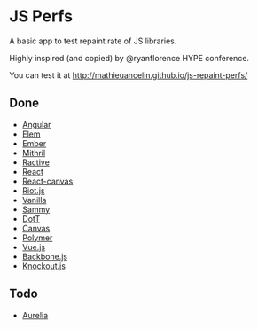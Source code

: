 # JS Perfs

A basic app to test repaint rate of JS libraries.

Highly inspired (and copied) by @ryanflorence HYPE conference.

You can test it at http://mathieuancelin.github.io/js-repaint-perfs/

## Done

* [Angular](https://angularjs.org/)
* [Elem](https://github.com/mathieuancelin/Elem)
* [Ember](http://emberjs.com/)
* [Mithril](http://lhorie.github.io/mithril/)
* [Ractive](http://www.ractivejs.org/)
* [React](http://facebook.github.io/react/)
* [React-canvas](#)
* [Riot.js](https://muut.com/riotjs/)
* [Vanilla](#)
* [Sammy](#)
* [DotT](#)
* [Canvas](#)
* [Polymer](https://www.polymer-project.org/)
* [Vue.js](http://vuejs.org/)
* [Backbone.js](http://backbonejs.org/)
* [Knockout.js](http://knockoutjs.com/)

## Todo

* [Aurelia](http://aurelia.io/)
